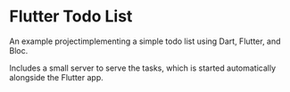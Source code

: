 # Flutter Todo List

An example projectimplementing a simple todo list using Dart, Flutter, and Bloc.

Includes a small server to serve the tasks, which is started automatically alongside the Flutter app.
